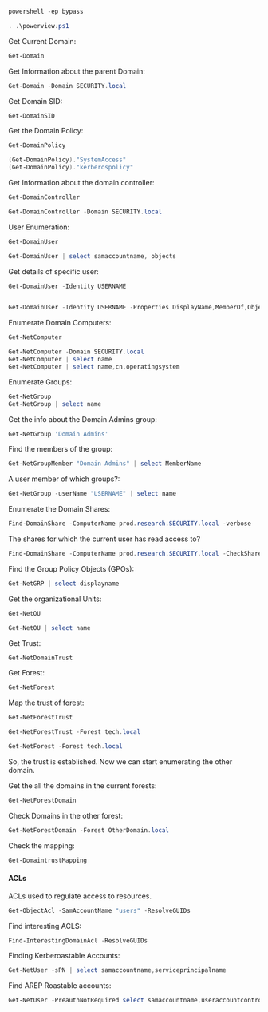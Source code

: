 
```powershell
powershell -ep bypass
```

```powershell
. .\powerview.ps1
```


Get Current Domain:
```powershell
Get-Domain
```

Get Information about the parent Domain:
```powershell
Get-Domain -Domain SECURITY.local
```

Get Domain SID:
```powershell
Get-DomainSID
```


Get the Domain Policy:
```powershell
Get-DomainPolicy

(Get-DomainPolicy)."SystemAccess"
(Get-DomainPolicy)."kerberospolicy"
```


Get Information about the domain controller:

```powershell
Get-DomainController
```

```powershell
Get-DomainController -Domain SECURITY.local
```


User Enumeration:
```powershell
Get-DomainUser

Get-DomainUser | select samaccountname, objects
```


Get details of specific user:
```powershell
Get-DomainUser -Identity USERNAME


Get-DomainUser -Identity USERNAME -Properties DisplayName,MemberOf,Objectsid,useraccountcontrol
```


Enumerate Domain Computers:

```powershell
Get-NetComputer

Get-NetComputer -Domain SECURITY.local
Get-NetComputer | select name
Get-NetComputer | select name,cn,operatingsystem
```


Enumerate Groups:
```powershell
Get-NetGroup
Get-NetGroup | select name
```

Get the info about the Domain Admins group:
```powershell
Get-NetGroup 'Domain Admins'
```


Find the members of the group:
```powershell
Get-NetGroupMember "Domain Admins" | select MemberName
```


A user member of which groups?:

```powershell
Get-NetGroup -userName "USERNAME" | select name
```



Enumerate the Domain Shares:
```powershell
Find-DomainShare -ComputerName prod.research.SECURITY.local -verbose
```


The shares for which the current user has read access to?

```powershell
Find-DomainShare -ComputerName prod.research.SECURITY.local -CheckShareAccess -verbose
```


Find the Group Policy Objects (GPOs):
```powershell
Get-NetGRP | select displayname
```


Get the organizational Units:
```powershell
Get-NetOU

Get-NetOU | select name
```


Get Trust:
```powershell
Get-NetDomainTrust
```

Get Forest:
```powershell
Get-NetForest
```

Map the trust of forest:
```powershell
Get-NetForestTrust
```


```powershell
Get-NetForestTrust -Forest tech.local
```


```powershell
Get-NetForest -Forest tech.local
```

So, the trust is established. Now we can start enumerating the other domain. 


Get the all the domains in the current forests:
```powershell
Get-NetForestDomain
```

Check Domains in the other forest:
```powershell
Get-NetForestDomain -Forest OtherDomain.local
```


Check the mapping:
```powershell
Get-DomaintrustMapping
```

#### ACLs
ACLs used to regulate access to resources. 

  
```powershell
Get-ObjectAcl -SamAccountName "users" -ResolveGUIDs
```

Find interesting ACLS:

```powershell
Find-InterestingDomainAcl -ResolveGUIDs
```


Finding Kerberoastable Accounts:

```powershell
Get-NetUser -sPN | select samaccountname,serviceprincipalname
```


Find AREP Roastable accounts:
```powershell
Get-NetUser -PreauthNotRequired select samaccountname,useraccountcontrol
```
